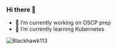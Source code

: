### Hi there 👋

- 🔭 I’m currently working on OSCP prep
- 🌱 I’m currently learning Kubernetes

![Blackhawk113](https://www.hackthebox.eu/badge/image/427509)
